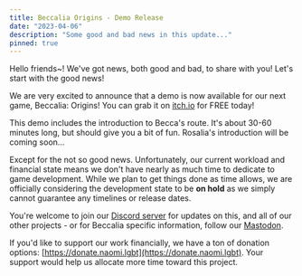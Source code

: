 ```yaml
---
title: Beccalia Origins - Demo Release
date: "2023-04-06"
description: "Some good and bad news in this update..."
pinned: true
---
```


Hello friends~! We've got news, both good and bad, to share with you! Let's start with the good news!

We are very excited to announce that a demo is now available for our next game, Beccalia: Origins! You can grab it on [itch.io](https://nhcarrigan.itch.io/beccalia-origins) for FREE today!

This demo includes the introduction to Becca's route. It's about 30-60 minutes long, but should give you a bit of fun. Rosalia's introduction will be coming soon...

Except for the not so good news. Unfortunately, our current workload and financial state means we don't have nearly as much time to dedicate to game development. While we plan to get things done as time allows, we are officially considering the development state to be **on hold** as we simply cannot guarantee any timelines or release dates.

You're welcome to join our [Discord server](https://chat.naomi.lgbt) for updates on this, and all of our other projects - or for Beccalia specific information, follow our [Mastodon](https://mastodon.naomi.lgbt/@beccalia).

If you'd like to support our work financially, we have a ton of donation options: [https://donate.naomi.lgbt](https://donate.naomi.lgbt). Your support would help us allocate more time toward this project.
